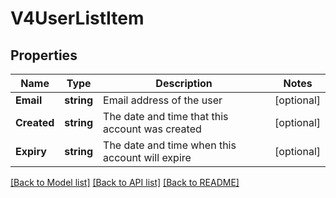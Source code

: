 # V4UserListItem

## Properties

Name | Type | Description | Notes
------------ | ------------- | ------------- | -------------
**Email** | **string** | Email address of the user | [optional] 
**Created** | **string** | The date and time that this account was created | [optional] 
**Expiry** | **string** | The date and time when this account will expire | [optional] 

[[Back to Model list]](../README.md#documentation-for-models) [[Back to API list]](../README.md#documentation-for-api-endpoints) [[Back to README]](../README.md)


